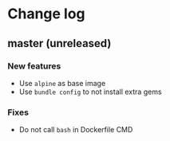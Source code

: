 # Change log

## master (unreleased)

### New features

* Use `alpine` as base image
* Use `bundle config` to not install extra gems

### Fixes

* Do not call `bash` in Dockerfile CMD
